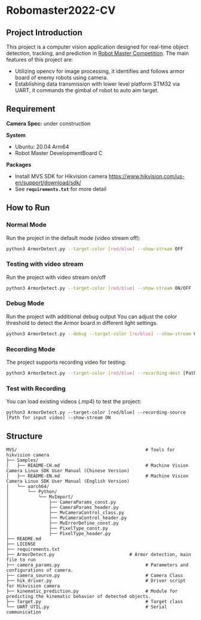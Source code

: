 # Robomaster2022-CV

## **Project Introduction**

This project is a computer vision application designed for real-time object detection, tracking, and prediction in [Robot Master Competition](https://www.robomaster.com/en-US). The main features of this project are:

- Utilizing opencv for image processing, it identifies and follows armor board of enemy robots using camera.
- Establishing data transmission with lower level platform STM32 via UART, it commands the gimbal of robot to auto aim target.

## **Requirement**

**Camera Spec:**
under construction

**System**

- Ubuntu: 20.04 Arm64
- Robot Master DevelopmentBoard C

**Packages**
- Install MVS SDK for Hikvision camera
https://www.hikvision.com/us-en/support/download/sdk/
- See **`requirements.txt`** for more detail

## **How to Run**

### **Normal Mode**

Run the project in the default mode (video stream off):

```bash
python3 ArmorDetect.py --target-color [red/blue] --show-stream OFF
```

### Testing with video stream
Run the project with video stream on/off

```bash
python3 ArmorDetect.py --target-color [red/blue] --show-stream ON/OFF
```

### **Debug Mode**

Run the project with additional debug output
You can adjust the color threshold to detect the Armor board in different light settings. 

```bash
python3 ArmorDetect.py --debug --target-color [re/blue] --show-stream ON
```

### **Recording Mode**

The project supports recording video for testing:

```bash
python3 ArmorDetect.py --target-color [red/blue] --recording-dest [Path for output video] --show-stream ON
```

### Test with Recording

You can load existing videos (.mp4) to test the project:

```
python3 ArmorDetect.py --target-color [red/blue] --recording-source [Path for input video] --show-stream ON
```


## **Structure**

```
MVS/                                                # Tools for hikvision camera 
├── Samples/
│   ├── README-CH.md                                # Machine Vision Camera Linux SDK User Manual (Chinese Version)
│   ├── README-EN.md                                # Machine Vision Camera Linux SDK User Manual (English Version)
│   └── aarch64/
│       └── Python/
│           └── MvImport/
│               ├── CameraParams_const.py
│               ├── CameraParams_header.py
│               ├── MvCameraControl_class.py
│               ├── MvCameraControl_header.py
│               ├── MvErrorDefine_const.py
│               ├── PixelType_const.py
│               ├── PixelType_header.py
├── README.md
├── LICENSE
├── requirements.txt
├── ArmorDetect.py                            # Armor detection, main file to run 
├── camera_params.py                                # Parameters and configurations of camera.
├── camera_source.py                                # Camera Class
├── hik_driver.py                                   # Driver script for Hikvision camera
├── kinematic_prediction.py                         # Module for predicting the kinematic behavior of detected objects.
├── Target.py                                       # Target class
└── UART_UTIL.py                                    # Serial communication

```



